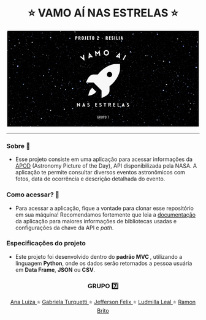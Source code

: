 <h1 align="center">⭐️ VAMO AÍ NAS ESTRELAS ⭐️</h1> 

<p align="center">
  <img src="NASA_API.png">
</p>

***

### Sobre 🧠
* Esse projeto consiste em uma aplicação para acessar informações da [APOD](https://apod.nasa.gov/apod/astropix.html) (Astronomy Picture of the Day), API disponibilizada pela NASA. A aplicação te permite consultar diversos eventos astronômicos com fotos, data de ocorrência e descrição detalhada do evento. 


### Como acessar? 🌌
* Para acessar a aplicação, fique a vontade para clonar esse repositório em sua máquina! Recomendamos fortemente que leia a [documentação](https://github.com/turquetti/Projeto2-VamoAI/wiki/DOCUMENTA%C3%87%C3%83O) da aplicação para maiores informações de bibliotecas usadas e configurações da chave da API e _path_.

### Especificações do projeto
* Este projeto foi desenvolvido dentro do <b> padrão MVC </b>, utilizando a linguagem <b> Python</b>, onde os dados serão retornados a pessoa usuária em <b>Data Frame</b>, <b>JSON</b> ou <b>CSV</b>.



<h3 align="center"> GRUPO 7️⃣ </h3> 
<p align="center">
  <a href="https://github.com/soaresana"> Ana Luiza </a> ⭐️
  <a href="https://github.com/turquetti"> Gabriela Turquetti </a> ⭐️
  <a href="https://github.com/Jeffersonfelixz"> Jefferson Felix </a> ⭐️
  <a href="https://github.com/LudmilaLeal"> Ludmilla Leal </a> ⭐️
  <a href="https://github.com/ramonbrito1995"> Ramon Brito</a>
</p>
